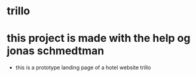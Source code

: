 # trillo
# this project is made with the help og jonas schmedtman
* this is a prototype landing page of a hotel website trillo
